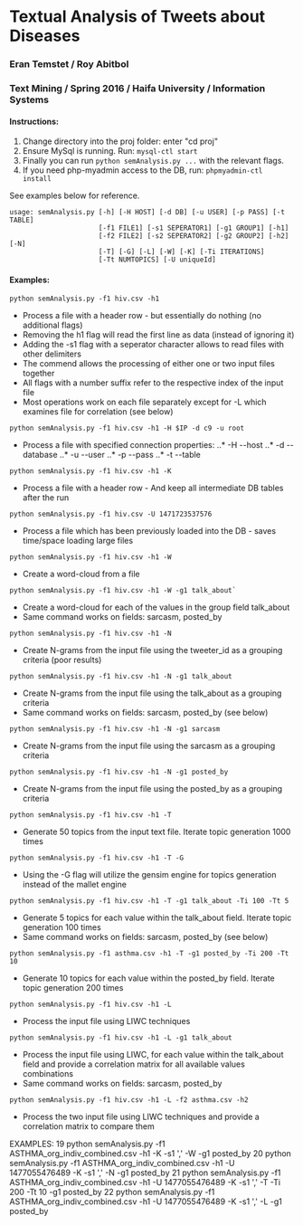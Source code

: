 # Textual Analysis of Tweets about Diseases 
### Eran Temstet / Roy Abitbol
### Text Mining / Spring 2016 / Haifa University / Information Systems

#### Instructions:
1. Change directory into the proj folder: enter "cd proj"
2. Ensure MySql is running. Run: `mysql-ctl start` 
3. Finally you can run `python semAnalysis.py ...` with the relevant flags.
4. If you need php-myadmin access to the DB, run: `phpmyadmin-ctl install`

See examples below for reference.


```
usage: semAnalysis.py [-h] [-H HOST] [-d DB] [-u USER] [-p PASS] [-t TABLE]
                      [-f1 FILE1] [-s1 SEPERATOR1] [-g1 GROUP1] [-h1]
                      [-f2 FILE2] [-s2 SEPERATOR2] [-g2 GROUP2] [-h2] [-N]
                      [-T] [-G] [-L] [-W] [-K] [-Ti ITERATIONS]
                      [-Tt NUMTOPICS] [-U uniqueId]
```

#### Examples:

```
python semAnalysis.py -f1 hiv.csv -h1
```
* Process a file with a header row - but essentially do nothing (no additional flags)
* Removing the h1 flag will read the first line as data (instead of ignoring it)
* Adding the -s1 flag with a seperator character allows to read files with other delimiters
* The commend allows the processing of either one or two input files together
* All flags with a number suffix refer to the respective index of the input file
* Most operations work on each file separately except for -L which examines file for correlation (see below)


```
python semAnalysis.py -f1 hiv.csv -h1 -H $IP -d c9 -u root
```
* Process a file with specified connection properties:
..* -H --host
..* -d --database
..* -u --user
..* -p --pass
..* -t --table

```
python semAnalysis.py -f1 hiv.csv -h1 -K
```
* Process a file with a header row - And keep all intermediate DB tables after the run


```
python semAnalysis.py -f1 hiv.csv -U 1471723537576
```
* Process a file which has been previously loaded into the DB - saves time/space loading large files

```
python semAnalysis.py -f1 hiv.csv -h1 -W
```
* Create a word-cloud from a file


```
python semAnalysis.py -f1 hiv.csv -h1 -W -g1 talk_about`
```
* Create a word-cloud for each of the values in the group field talk_about
* Same command works on fields: sarcasm, posted_by


```
python semAnalysis.py -f1 hiv.csv -h1 -N
```
* Create N-grams from the input file using the tweeter_id as a grouping criteria (poor results)
   
 
```
python semAnalysis.py -f1 hiv.csv -h1 -N -g1 talk_about
```
* Create N-grams from the input file using the talk_about as a grouping criteria
* Same command works on fields: sarcasm, posted_by (see below)


```
python semAnalysis.py -f1 hiv.csv -h1 -N -g1 sarcasm
```
* Create N-grams from the input file using the sarcasm as a grouping criteria


```
python semAnalysis.py -f1 hiv.csv -h1 -N -g1 posted_by
```
* Create N-grams from the input file using the posted_by as a grouping criteria


```
python semAnalysis.py -f1 hiv.csv -h1 -T
```
* Generate 50 topics from the input text file. Iterate topic generation 1000 times


```
python semAnalysis.py -f1 hiv.csv -h1 -T -G
```
* Using the -G flag will utilize the gensim engine for topics generation instead of the mallet engine


```
python semAnalysis.py -f1 hiv.csv -h1 -T -g1 talk_about -Ti 100 -Tt 5 
```
* Generate 5 topics for each value within the talk_about field. Iterate topic generation 100 times
* Same command works on fields: sarcasm, posted_by (see below)
 
   
```
python semAnalysis.py -f1 asthma.csv -h1 -T -g1 posted_by -Ti 200 -Tt 10
```
* Generate 10 topics for each value within the posted_by field. Iterate topic generation 200 times


```
python semAnalysis.py -f1 hiv.csv -h1 -L
```
* Process the input file using LIWC techniques
  
  
```
python semAnalysis.py -f1 hiv.csv -h1 -L -g1 talk_about    
```
* Process the input file using LIWC, for each value within the talk_about field and provide a correlation matrix for all available values combinations
* Same command works on fields: sarcasm, posted_by


```
python semAnalysis.py -f1 hiv.csv -h1 -L -f2 asthma.csv -h2
```
* Process the two input file using LIWC techniques and provide a correlation matrix to compare them




EXAMPLES:
   19  python semAnalysis.py -f1 ASTHMA_org_indiv_combined.csv -h1 -K -s1 ',' -W -g1 posted_by 
   20  python semAnalysis.py -f1 ASTHMA_org_indiv_combined.csv -h1 -U 1477055476489 -K -s1 ',' -N -g1 posted_by 
   21  python semAnalysis.py -f1 ASTHMA_org_indiv_combined.csv -h1 -U 1477055476489 -K -s1 ',' -T -Ti 200 -Tt 10 -g1 posted_by 
   22  python semAnalysis.py -f1 ASTHMA_org_indiv_combined.csv -h1 -U 1477055476489 -K -s1 ',' -L -g1 posted_by 
   
